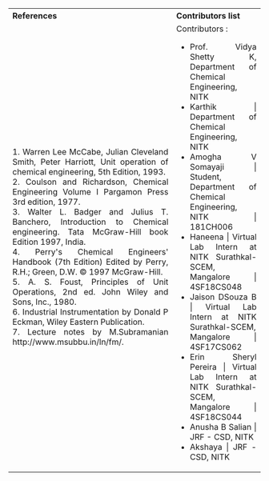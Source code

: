 <table style="text-align: justify;">
  <tr style="background-color: transparent;">
    <th style="width:65%;">References</th>
    <th style="width:35%;">Contributors list</th>
  </tr>
  <tr style="background-color:transparent;">
    <td style="width:65%;">1. Warren Lee McCabe, Julian Cleveland Smith, Peter Harriott, Unit operation of chemical engineering, 5th Edition, 1993.<br>
2. Coulson and Richardson, Chemical Engineering Volume I Pargamon Press 3rd edition, 1977.<br>
3. Walter L. Badger and Julius T. Banchero, Introduction to Chemical engineering. Tata McGraw-Hill book Edition 1997, India.<br>
4. Perry's Chemical Engineers' Handbook (7th Edition) Edited by Perry, R.H.; Green, D.W. © 1997 McGraw-Hill.<br>
5. A. S. Foust, Principles of Unit Operations, 2nd ed. John Wiley and Sons, Inc., 1980.<br>
6. Industrial Instrumentation by Donald P Eckman, Wiley Eastern Publication.<br>
7. Lecture notes by M.Subramanian http://www.msubbu.in/ln/fm/.</td>
    <td style="width:35%;">
    Contributors :
    <ul >
    <li> Prof. Vidya Shetty K, Department of Chemical Engineering, NITK</li>
  <li>Karthik | Department of Chemical Engineering, NITK</li>
  <li>Amogha V Somayaji | Student, Department of Chemical Engineering, NITK | 181CH006</li>
  <li>Haneena | Virtual Lab Intern at NITK Surathkal-SCEM, Mangalore | 4SF18CS048</li>
  <li>Jaison DSouza B | Virtual Lab Intern at NITK Surathkal-SCEM, Mangalore | 4SF17CS062</li>
  <li>Erin Sheryl Pereira | Virtual Lab Intern at NITK Surathkal-SCEM, Mangalore | 4SF18CS044</li>
  <li>Anusha B Salian | JRF - CSD, NITK</li>
  <li>Akshaya | JRF - CSD, NITK</li>
    </ul></td>
  </tr>
</table>
